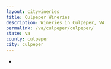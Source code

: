 ```yaml
---
layout: citywineries
title: Culpeper Wineries
description: Wineries in Culpeper, VA
permalink: /va/culpeper/culpeper/
state: va
county: culpeper
city: culpeper
---
```

-
